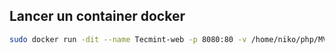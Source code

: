 ## Lancer un container docker 
```bash
sudo docker run -dit --name Tecmint-web -p 8080:80 -v /home/niko/php/MVC/:/usr/local/apache2/htdocs/ httpd:2.4
```

